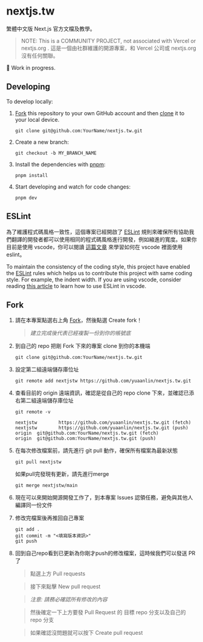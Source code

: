 # nextjs.tw

繁體中文版 Next.js 官方文檔及教學。

> NOTE: This is a COMMUNITY PROJECT, not associated with Vercel or nextjs.org .
> 這是一個由社群維護的開源專案，和 Vercel 公司或 nextjs.org 沒有任何關聯。

👷 Work in progress.

## Developing

To develop locally:

1. [Fork](https://help.github.com/articles/fork-a-repo/) this repository to your
   own GitHub account and then
   [clone](https://help.github.com/articles/cloning-a-repository/) it to your local device.
   ```
   git clone git@github.com:YourName/nextjs.tw.git
   ```
2. Create a new branch:
   ```
   git checkout -b MY_BRANCH_NAME
   ```
3. Install the dependencies with [pnpm](https://pnpm.io/):
   ```
   pnpm install
   ```
4. Start developing and watch for code changes:
   ```
   pnpm dev
   ```


## ESLint

為了維護程式碼風格一致性，這個專案已經開啟了 [ESLint](https://eslint.org/) 規則來確保所有協助我們翻譯的開發者都可以使用相同的程式碼風格進行開發，例如縮進的寬度。如果你目前是使用 vscode，你可以閱讀 [這篇文章](https://www.robinwieruch.de/vscode-eslint/) 來學習如何在 vscode 裡面使用 eslint。

To maintain the consistency of the coding style, this project have enabled the [ESLint](https://eslint.org/) rules which helps us to contribute this project with same coding style. For example, the indent width. If you are using vscode, consider reading [this article](https://www.robinwieruch.de/vscode-eslint/)  to learn how to use ESLint in vscode.


## Fork
1. 請在本專案點選右上角 [Fork](https://github.com/yuaanlin/nextjs.tw/fork)，然後點選 Create fork！

   > _建立完成後代表已經複製一份到你的帳號底_

2. 到自己的 repo 把剛 Fork 下來的專案 clone 到你的本機端
   ```
   git clone git@github.com:YourName/nextjs.tw.git
   ```
3. 設定第二組遠端儲存庫位址
   ```
   git remote add nextjstw https://github.com/yuaanlin/nextjs.tw.git 
   ```
4. 查看目前的 origin 遠端資訊，確認是從自己的 repo clone 下來，並確認已添右第二組遠端儲存庫位址
   ```
   git remote -v
   ```
   ```
   nextjstw        https://github.com/yuaanlin/nextjs.tw.git (fetch)
   nextjstw        https://github.com/yuaanlin/nextjs.tw.git (push)
   origin  git@github.com:YourName/nextjs.tw.git (fetch)
   origin  git@github.com:YourName/nextjs.tw.git (push)
   ```
5. 在每次修改檔案前，請先進行 git pull 動作，確保所有檔案為最新狀態
   ```
   git pull nextjstw
   ```
   如果pull完發現有更新，請先進行merge
   ```
   git merge nextjstw/main
   ```
6. 現在可以來開始開源開發工作了，到本專案 Issues 認領任務，避免與其他人編譯同一份文件
7. 修改完檔案後再推回自己專案
   ```
   git add .
   git commit -m "<填寫版本資訊>"
   git push
   ```
8. 回到自己repo看到已更新為你剛才push的修改檔案，這時候我們可以發送 PR 了

   > 點選上方 Pull requests

   > 接下來點擊 New pull request

   > _注意: 請務必確認所有修改的內容_

   > 然後確定一下上方要發 Pull Request 的 目標 repo 分支以及自己的 repo 分支

   > 如果確認沒問題就可以按下 Create pull request